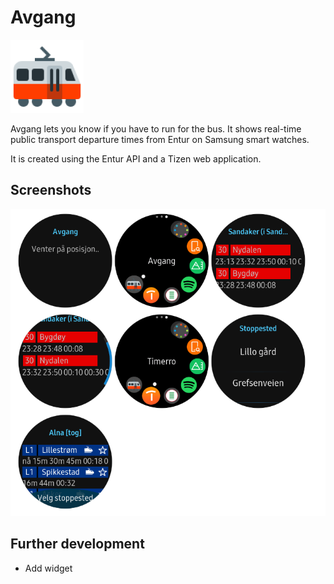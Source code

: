 # Avgang

![Avgang](https://github.com/oysteing/avgang/raw/master/img/icons8-tram-side-view-96.png)

Avgang lets you know if you have to run for the bus. It shows real-time public transport departure times from Entur on Samsung smart watches.

It is created using the Entur API and a Tizen web application.

## Screenshots

![Screenshots](https://github.com/oysteing/avgang/raw/master/img/screenshots.png)

## Further development

* Add widget
